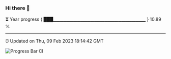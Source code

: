### Hi there 👋

⏳ Year progress { ███▁▁▁▁▁▁▁▁▁▁▁▁▁▁▁▁▁▁▁▁▁▁▁▁▁▁▁ } 10.89 %

---

⏰ Updated on Thu, 09 Feb 2023 18:14:42 GMT

![Progress Bar CI](https://github.com/liununu/liununu/workflows/Progress%20Bar%20CI/badge.svg)
